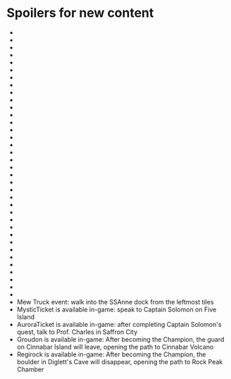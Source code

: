 # Spoilers for new content
-
-
-
-
-
-
-
-
-
-
-
-
-
-
-
-
-
-
-
-
-
-
-
-
-
-
-
-
-
-
-
-
-
-
-
- 
- Mew Truck event: walk into the SSAnne dock from the leftmost tiles
- MysticTicket is available in-game: speak to Captain Solomon on Five Island
- AuroraTicket is available in-game: after completing Captain Solomon's quest, talk to Prof. Charles in Saffron City
- Groudon is available in-game: After becoming the Champion, the guard on Cinnabar Island will leave, opening the path to Cinnabar Volcano
- Regirock is available in-game: After becoming the Champion, the boulder in Diglett's Cave will disappear, opening the path to Rock Peak Chamber